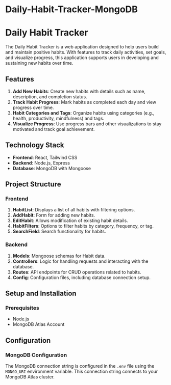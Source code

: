 # Daily-Habit-Tracker-MongoDB
# Daily Habit Tracker

The Daily Habit Tracker is a web application designed to help users build and maintain positive habits. With features to track daily activities, set goals, and visualize progress, this application supports users in developing and sustaining new habits over time.

## Features

1. **Add New Habits**: Create new habits with details such as name, description, and completion status.
2. **Track Habit Progress**: Mark habits as completed each day and view progress over time.
3. **Habit Categories and Tags**: Organize habits using categories (e.g., health, productivity, mindfulness) and tags.
4. **Visualize Progress**: Use progress bars and other visualizations to stay motivated and track goal achievement.

## Technology Stack

- **Frontend**: React, Tailwind CSS
- **Backend**: Node.js, Express
- **Database**: MongoDB with Mongoose

## Project Structure

### Frontend

1. **HabitList**: Displays a list of all habits with filtering options.
2. **AddHabit**: Form for adding new habits.
3. **EditHabit**: Allows modification of existing habit details.
4. **HabitFilters**: Options to filter habits by category, frequency, or tag.
5. **SearchField**: Search functionality for habits.

### Backend

1. **Models**: Mongoose schemas for Habit data.
2. **Controllers**: Logic for handling requests and interacting with the database.
3. **Routes**: API endpoints for CRUD operations related to habits.
4. **Config**: Configuration files, including database connection setup.

## Setup and Installation

### Prerequisites

- Node.js
- MongoDB Atlas Account

## Configuration

### MongoDB Configuration

The MongoDB connection string is configured in the `.env` file using the `MONGO_URI` environment variable. This connection string connects to your MongoDB Atlas cluster.